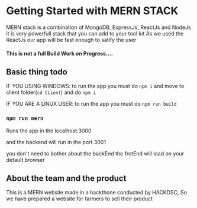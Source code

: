 # Getting Started with MERN STACK

MERN stack is a combination of MongoDB, ExpressJs, ReactJs and NodeJs
it is very powerfull stack that you can add to your tool kit
As we used the ReactJs our app will be fast enough to satify the user

#### This is not a full Build Work on Progress....

## Basic thing todo

IF YOU USING WINDOWS:
to run the app you must do ```npm i```
and move to client folder(```cd CLient```) and do ```npm i```

IF YOU ARE A LINUX USER:
to run the app you must do ```npm run build```

### `npm run mern`

Runs the app in the localhost:3000

and the backend will run in the port 3001

you don't need to bother about the backEnd the frotEnd will load on your default browser  

## About the team and the product

This is a MERN website made in a hackthone conducted by HACKDSC, 
So we have prepared a website for farmers to sell their product 

